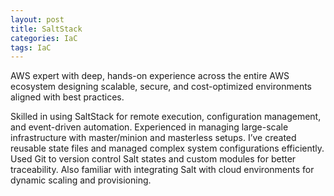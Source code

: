 ```yaml
---
layout: post
title: SaltStack
categories: IaC
tags: IaC
---
```


AWS expert with deep, hands-on experience across the entire AWS ecosystem designing scalable, secure, and cost-optimized environments aligned with best practices.

<!--more-->

Skilled in using SaltStack for remote execution, configuration management, and event-driven automation. Experienced in managing large-scale infrastructure with master/minion and masterless setups. I’ve created reusable state files and managed complex system configurations efficiently. Used Git to version control Salt states and custom modules for better traceability. Also familiar with integrating Salt with cloud environments for dynamic scaling and provisioning.
